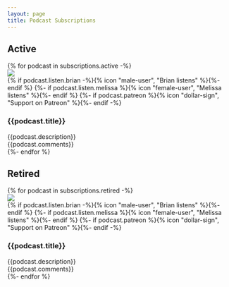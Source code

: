 ```yaml
---
layout: page
title: Podcast Subscriptions
---
```

<h2>Active</h2>
<div class="stack stack-large podcast-subscriptions">
{% for podcast in subscriptions.active -%}
    <article>
        <img src="/img/podcast-albums/{{podcast.image}}" class="album">
        <div class="meta">
            {% if podcast.listen.brian -%}{% icon "male-user", "Brian listens" %}{%- endif %}
            {%- if podcast.listen.melissa %}{% icon "female-user", "Melissa listens" %}{%- endif %}
            {%- if podcast.patreon %}{% icon "dollar-sign", "Support on Patreon" %}{%- endif -%}
        </div>
        <div class="body">
            <h3>{{podcast.title}}</h3>
            <div class="description">{{podcast.description}}</div>
            <div class="comments">{{podcast.comments}}</div>
        </div>
    </article>
{%- endfor %}
</div>

<h2>Retired</h2>
<div class="stack stack-large podcast-subscriptions">
{% for podcast in subscriptions.retired -%}
    <article>
        <img src="/img/podcast-albums/{{podcast.image}}" class="album">
        <div class="meta">
            {% if podcast.listen.brian -%}{% icon "male-user", "Brian listens" %}{%- endif %}
            {%- if podcast.listen.melissa %}{% icon "female-user", "Melissa listens" %}{%- endif %}
            {%- if podcast.patreon %}{% icon "dollar-sign", "Support on Patreon" %}{%- endif -%}
        </div>
        <div class="body">
            <h3>{{podcast.title}}</h3>
            <div class="description">{{podcast.description}}</div>
            <div class="comments">{{podcast.comments}}</div>
        </div>
    </article>
{%- endfor %}
</div>